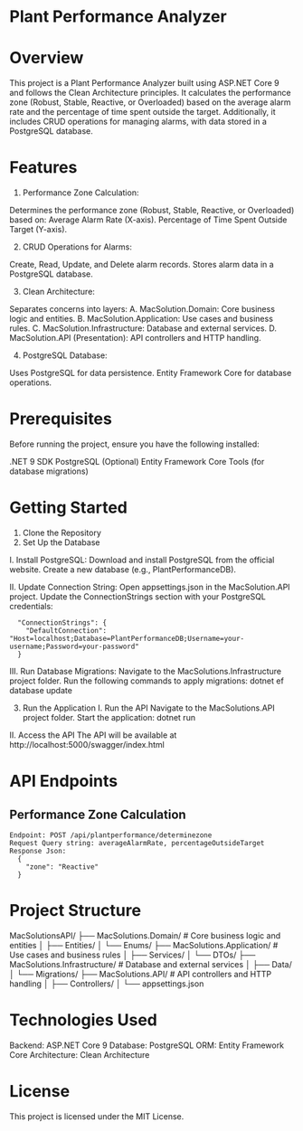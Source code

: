 # Plant Performance Analyzer
# Overview
This project is a Plant Performance Analyzer built using ASP.NET Core 9 and follows the Clean Architecture principles. It calculates the performance zone (Robust, Stable, Reactive, or Overloaded) based on the average alarm rate and the percentage of time spent outside the target. Additionally, it includes CRUD operations for managing alarms, with data stored in a PostgreSQL database.

# Features
1. Performance Zone Calculation:

  Determines the performance zone (Robust, Stable, Reactive, or Overloaded) based on:
    Average Alarm Rate (X-axis).
    Percentage of Time Spent Outside Target (Y-axis).

2. CRUD Operations for Alarms:

  Create, Read, Update, and Delete alarm records.
  Stores alarm data in a PostgreSQL database.

3. Clean Architecture:

  Separates concerns into layers:
    A. MacSolution.Domain: Core business logic and entities.
    B. MacSolution.Application: Use cases and business rules.
    C. MacSolution.Infrastructure: Database and external services.
    D. MacSolution.API (Presentation): API controllers and HTTP handling.

4. PostgreSQL Database:

  Uses PostgreSQL for data persistence.
  Entity Framework Core for database operations.

# Prerequisites
Before running the project, ensure you have the following installed:

  .NET 9 SDK
  PostgreSQL (Optional)
  Entity Framework Core Tools (for database migrations)

# Getting Started
1. Clone the Repository
2. Set Up the Database
  
  I. Install PostgreSQL:
        Download and install PostgreSQL from the official website.
        Create a new database (e.g., PlantPerformanceDB).

  II. Update Connection String:
        Open appsettings.json in the MacSolution.API project.
        Update the ConnectionStrings section with your PostgreSQL credentials:

      "ConnectionStrings": {
        "DefaultConnection": "Host=localhost;Database=PlantPerformanceDB;Username=your-username;Password=your-password"
      }

  III. Run Database Migrations:
        Navigate to the MacSolutions.Infrastructure project folder.
        Run the following commands to apply migrations:
        dotnet ef database update

3. Run the Application 
  I. Run the API
    Navigate to the MacSolutions.API project folder.
    Start the application: dotnet run

  II. Access the API
    The API will be available at http://localhost:5000/swagger/index.html

# API Endpoints
##  Performance Zone Calculation
    Endpoint: POST /api/plantperformance/determinezone
    Request Query string: averageAlarmRate, percentageOutsideTarget
    Response Json: 
      {
        "zone": "Reactive"
      }
# Project Structure
MacSolutionsAPI/
├── MacSolutions.Domain/                  # Core business logic and entities
│   ├── Entities/
│   └── Enums/
├── MacSolutions.Application/             # Use cases and business rules
│   ├── Services/
│   └── DTOs/
├── MacSolutions.Infrastructure/          # Database and external services
│   ├── Data/
│   └── Migrations/
├── MacSolutions.API/                     # API controllers and HTTP handling
│   ├── Controllers/
│   └── appsettings.json

# Technologies Used
  Backend: ASP.NET Core 9
  Database: PostgreSQL
  ORM: Entity Framework Core
  Architecture: Clean Architecture

# License
  This project is licensed under the MIT License. 